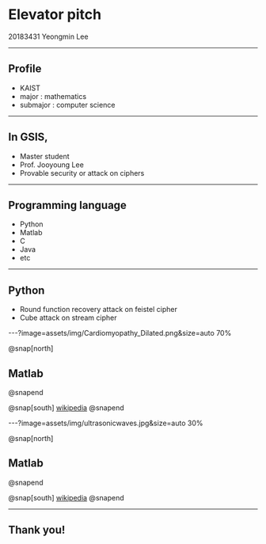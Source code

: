 # Elevator pitch

20183431
Yeongmin Lee

---

## Profile

- KAIST
- major : mathematics
- submajor : computer science

---

## In GSIS,

- Master student
- Prof. Jooyoung Lee
- Provable security or attack on ciphers

---

## Programming language

- Python
- Matlab
- C
- Java
- etc

---

## Python

- Round function recovery attack on feistel cipher
- Cube attack on stream cipher

---?image=assets/img/Cardiomyopathy_Dilated.png&size=auto 70%

@snap[north]
## Matlab
@snapend

@snap[south]
[wikipedia](https://en.wikipedia.org/wiki/Dilated_cardiomyopathy)
@snapend

---?image=assets/img/ultrasonicwaves.jpg&size=auto 30%

@snap[north]
## Matlab
@snapend

@snap[south]
[wikipedia](http://www.gwanggyomed.com/xe/ultrasonicwaves02)
@snapend

---

## Thank you!
